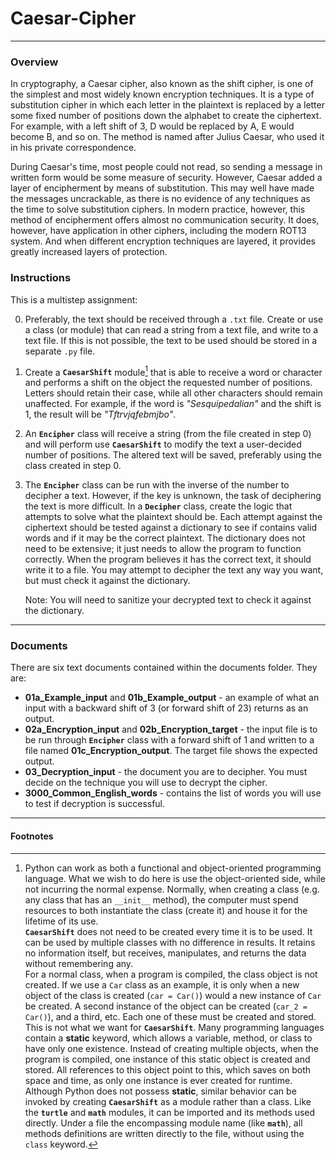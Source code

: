 # Caesar-Cipher

---

### Overview
In cryptography, a Caesar cipher, also known as the shift cipher, is one of the simplest and most widely known encryption techniques. It is a type of substitution cipher in which each letter in the plaintext is replaced by a letter some fixed number of positions down the alphabet to create the ciphertext. For example, with a left shift of 3, D would be replaced by A, E would become B, and so on. The method is named after Julius Caesar, who used it in his private correspondence.

During Caesar's time, most people could not read, so sending a message in written form would be some measure of security.  However, Caesar added a layer of encipherment by means of substitution.  This may well have made the messages uncrackable, as there is no evidence of any techniques as the time to solve substitution ciphers.  In modern practice, however, this method of encipherment offers almost no communication security.  It does, however, have application in other ciphers, including the modern ROT13 system.  And when different encryption techniques are layered, it provides greatly increased layers of protection.

### Instructions

This is a multistep assignment:

0. Preferably, the text should be received through a `.txt` file.  Create or use a class (or module) that can read a string from a text file, and write to a text file.  If this is not possible, the text to be used should be stored in a separate `.py` file.


1. Create a **`CaesarShift`** module[^1] that is able to receive a word or character and performs a shift on the object the requested number of positions.  Letters should retain their case, while all other characters should remain unaffected.  For example, if the word is *"Sesquipedalian"* and the shift is 1, the result will be *"Tftrvjqfebmjbo"*.


2. An **`Encipher`** class will receive a string (from the file created in step 0) and will perform use **`CaesarShift`** to modify the text a user-decided number of positions.  The altered text will be saved, preferably using the class created in step 0. 


3. The **`Encipher`** class can be run with the inverse of the number to decipher a text.  However, if the key is unknown, the task of deciphering the text is more difficult.  In a **`Decipher`** class, create the logic that attempts to solve what the plaintext should be.  Each attempt against the ciphertext should be tested against a dictionary to see if contains valid words and if it may be the correct plaintext.  The dictionary does not need to be extensive; it just needs to allow the program to function correctly.  When the program believes it has the correct text, it should write it to a file.  You may attempt to decipher the text any way you want, but must check it against the dictionary.

    Note:  You will need to sanitize your decrypted text to check it against the dictionary.

---

### Documents

There are six text documents contained within the documents folder.  They are:
* **01a_Example_input** and **01b_Example_output** - an example of what an input with a backward shift of 3 (or forward shift of 23) returns as an output.
* **02a_Encryption_input** and **02b_Encryption_target** - the input file is to be run through **`Encipher`** class with a forward shift of 1 and written to a file named **01c_Encryption_output**.  The target file shows the expected output.
* **03_Decryption_input** - the document you are to decipher.  You must decide on the technique you will use to decrypt the cipher.
* **3000_Common_English_words** - contains the list of words you will use to test if decryption is successful.

---
#### Footnotes

[^1]: Python can work as both a functional and object-oriented programming language.  What we wish to do here is use the object-oriented side, while not incurring the normal expense.  Normally, when creating a class (e.g. any class that has an `__init__` method), the computer must spend resources to both instantiate the class (create it) and house it for the lifetime of its use.<br>
  **`CaesarShift`** does not need to be created every time it is to be used.  It can be used by multiple classes with no difference in results.  It retains no information itself, but receives, manipulates, and returns the data without remembering any.<br>
  For a normal class, when a program is compiled, the class object is not created.  If we use a `Car` class as an example, it is only when a new object of the class is created (`car = Car()`) would a new instance of `Car` be created.  A second instance of the object can be created (`car_2 = Car()`), and a third, etc.  Each one of these must be created and stored.<br>
  This is not what we want for **`CaesarShift`**.  Many programming languages contain a **static** keyword, which allows a variable, method, or class to have only one existence.  Instead of creating multiple objects, when the program is compiled, one instance of this static object is created and stored.  All references to this object point to this, which saves on both space and time, as only one instance is ever created for runtime.<br>
  Although Python does not possess **static**, similar behavior can be invoked by creating **`CaesarShift`** as a module rather than a class.  Like the **`turtle`** and **`math`** modules, it can be imported and its methods used directly.  Under a file the encompassing module name (like **`math`**), all methods definitions are written directly to the file, without using the `class` keyword.

